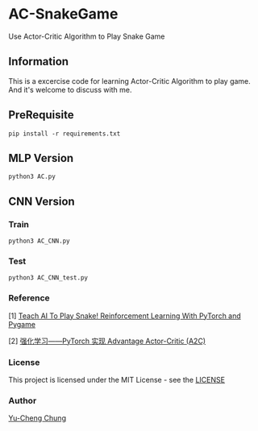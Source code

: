 # AC-SnakeGame

Use Actor-Critic Algorithm to Play Snake Game

## Information

This is a excercise code for learning Actor-Critic Algorithm to play game. And it's welcome to discuss with me.

## PreRequisite

```shell
pip install -r requirements.txt
```

## MLP Version

```shell
python3 AC.py
```

## CNN Version

### Train

```shell
python3 AC_CNN.py
```

### Test

```shell
python3 AC_CNN_test.py
```

### Reference

[1] [Teach AI To Play Snake! Reinforcement Learning With PyTorch and Pygame](https://github.com/patrickloeber/snake-ai-pytorch/blob/main/snake_game_human.py)

[2] [强化学习——PyTorch 实现 Advantage Actor-Critic (A2C)](https://blog.csdn.net/weixin_53598445/article/details/125995336)

### License

This project is licensed under the MIT License - see the [LICENSE](LICENSE)

### Author

[Yu-Cheng Chung](ycchung@ntnu.edu.tw)
